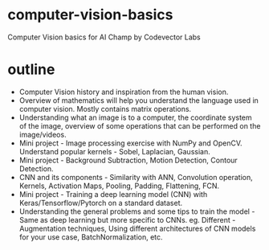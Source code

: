 # computer-vision-basics

Computer Vision basics for AI Champ by Codevector Labs

# outline

- Computer Vision history and inspiration from the human vision.
- Overview of mathematics will help you understand the language used in computer vision. Mostly contains matrix operations.
- Understanding what an image is to a computer, the coordinate system of the image, overview of some operations that can be performed on the image/videos.
- Mini project - Image processing exercise with NumPy and OpenCV. Understand popular kernels - Sobel, Laplacian, Gaussian.
- Mini project - Background Subtraction, Motion Detection, Contour Detection.
- CNN and its components - Similarity with ANN, Convolution operation, Kernels, Activation Maps, Pooling, Padding, Flattening, FCN.
- Mini project - Training a deep learning model (CNN) with Keras/Tensorflow/Pytorch on a standard dataset.
- Understanding the general problems and some tips to train the model - Same as deep learning but more specific to CNNs. eg. Different - Augmentation techniques, Using different architectures of CNN models for your use case, BatchNormalization, etc.
